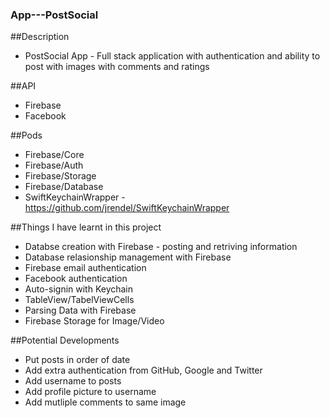 ### App---PostSocial
 
 
##Description
- PostSocial App - Full stack application with authentication and ability to post with images with comments and ratings

##API
- Firebase
- Facebook

##Pods
- Firebase/Core
- Firebase/Auth
- Firebase/Storage
- Firebase/Database
- SwiftKeychainWrapper - https://github.com/jrendel/SwiftKeychainWrapper

##Things I have learnt in this project
- Databse creation with Firebase - posting and retriving information 
- Database relasionship management with Firebase
- Firebase email authentication
- Facebook authentication
- Auto-signin with Keychain 
- TableView/TabelViewCells
- Parsing Data with Firebase
- Firebase Storage for Image/Video 

##Potential Developments
- Put posts in order of date
- Add extra authentication from GitHub, Google and Twitter
- Add username to posts
- Add profile picture to username
- Add mutliple comments to same image
